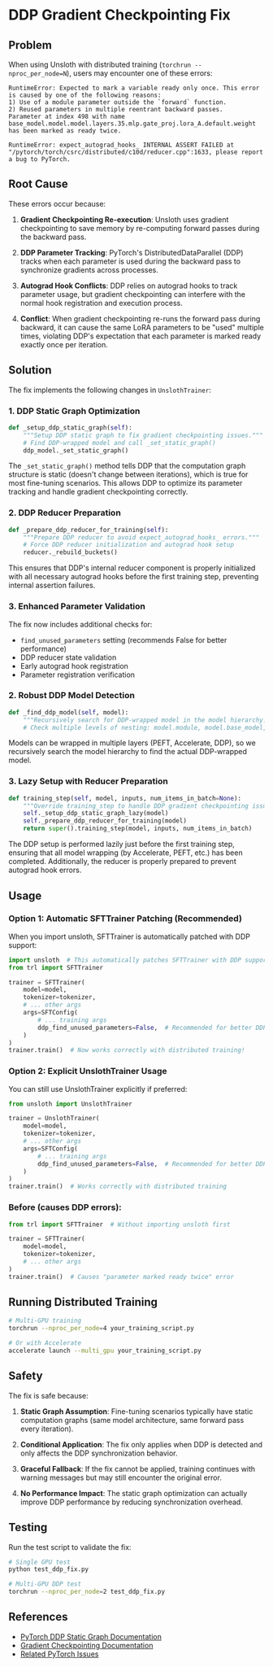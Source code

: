 # DDP Gradient Checkpointing Fix

## Problem

When using Unsloth with distributed training (`torchrun --nproc_per_node=N`), users may encounter one of these errors:

```
RuntimeError: Expected to mark a variable ready only once. This error is caused by one of the following reasons: 
1) Use of a module parameter outside the `forward` function. 
2) Reused parameters in multiple reentrant backward passes.
Parameter at index 498 with name base_model.model.model.layers.35.mlp.gate_proj.lora_A.default.weight has been marked as ready twice.
```

```
RuntimeError: expect_autograd_hooks_ INTERNAL ASSERT FAILED at "/pytorch/torch/csrc/distributed/c10d/reducer.cpp":1633, please report a bug to PyTorch.
```

## Root Cause

These errors occur because:

1. **Gradient Checkpointing Re-execution**: Unsloth uses gradient checkpointing to save memory by re-computing forward passes during the backward pass.

2. **DDP Parameter Tracking**: PyTorch's DistributedDataParallel (DDP) tracks when each parameter is used during the backward pass to synchronize gradients across processes.

3. **Autograd Hook Conflicts**: DDP relies on autograd hooks to track parameter usage, but gradient checkpointing can interfere with the normal hook registration and execution process.

4. **Conflict**: When gradient checkpointing re-runs the forward pass during backward, it can cause the same LoRA parameters to be "used" multiple times, violating DDP's expectation that each parameter is marked ready exactly once per iteration.

## Solution

The fix implements the following changes in `UnslothTrainer`:

### 1. DDP Static Graph Optimization

```python
def _setup_ddp_static_graph(self):
    """Setup DDP static graph to fix gradient checkpointing issues."""
    # Find DDP-wrapped model and call _set_static_graph()
    ddp_model._set_static_graph()
```

The `_set_static_graph()` method tells DDP that the computation graph structure is static (doesn't change between iterations), which is true for most fine-tuning scenarios. This allows DDP to optimize its parameter tracking and handle gradient checkpointing correctly.

### 2. DDP Reducer Preparation

```python
def _prepare_ddp_reducer_for_training(self):
    """Prepare DDP reducer to avoid expect_autograd_hooks_ errors."""
    # Force DDP reducer initialization and autograd hook setup
    reducer._rebuild_buckets()
```

This ensures that DDP's internal reducer component is properly initialized with all necessary autograd hooks before the first training step, preventing internal assertion failures.

### 3. Enhanced Parameter Validation

The fix now includes additional checks for:
- `find_unused_parameters` setting (recommends False for better performance)
- DDP reducer state validation
- Early autograd hook registration
- Parameter registration verification

### 2. Robust DDP Model Detection

```python
def _find_ddp_model(self, model):
    """Recursively search for DDP-wrapped model in the model hierarchy."""
    # Check multiple levels of nesting: model.module, model.base_model, etc.
```

Models can be wrapped in multiple layers (PEFT, Accelerate, DDP), so we recursively search the model hierarchy to find the actual DDP-wrapped model.

### 3. Lazy Setup with Reducer Preparation

```python
def training_step(self, model, inputs, num_items_in_batch=None):
    """Override training_step to handle DDP gradient checkpointing issues."""
    self._setup_ddp_static_graph_lazy(model)
    self._prepare_ddp_reducer_for_training(model)
    return super().training_step(model, inputs, num_items_in_batch)
```

The DDP setup is performed lazily just before the first training step, ensuring that all model wrapping (by Accelerate, PEFT, etc.) has been completed. Additionally, the reducer is properly prepared to prevent autograd hook errors.

## Usage

### Option 1: Automatic SFTTrainer Patching (Recommended)

When you import unsloth, SFTTrainer is automatically patched with DDP support:

```python
import unsloth  # This automatically patches SFTTrainer with DDP support
from trl import SFTTrainer

trainer = SFTTrainer(
    model=model,
    tokenizer=tokenizer,
    # ... other args
    args=SFTConfig(
        # ... training args
        ddp_find_unused_parameters=False,  # Recommended for better DDP performance
    )
)
trainer.train()  # Now works correctly with distributed training!
```

### Option 2: Explicit UnslothTrainer Usage

You can still use UnslothTrainer explicitly if preferred:

```python
from unsloth import UnslothTrainer

trainer = UnslothTrainer(
    model=model,
    tokenizer=tokenizer,
    # ... other args
    args=SFTConfig(
        # ... training args
        ddp_find_unused_parameters=False,  # Recommended for better DDP performance
    )
)
trainer.train()  # Works correctly with distributed training
```

### Before (causes DDP errors):

```python
from trl import SFTTrainer  # Without importing unsloth first

trainer = SFTTrainer(
    model=model,
    tokenizer=tokenizer,
    # ... other args
)
trainer.train()  # Causes "parameter marked ready twice" error
```

## Running Distributed Training

```bash
# Multi-GPU training
torchrun --nproc_per_node=4 your_training_script.py

# Or with Accelerate
accelerate launch --multi_gpu your_training_script.py
```

## Safety

The fix is safe because:

1. **Static Graph Assumption**: Fine-tuning scenarios typically have static computation graphs (same model architecture, same forward pass every iteration).

2. **Conditional Application**: The fix only applies when DDP is detected and only affects the DDP synchronization behavior.

3. **Graceful Fallback**: If the fix cannot be applied, training continues with warning messages but may still encounter the original error.

4. **No Performance Impact**: The static graph optimization can actually improve DDP performance by reducing synchronization overhead.

## Testing

Run the test script to validate the fix:

```bash
# Single GPU test
python test_ddp_fix.py

# Multi-GPU DDP test  
torchrun --nproc_per_node=2 test_ddp_fix.py
```

## References

- [PyTorch DDP Static Graph Documentation](https://pytorch.org/docs/stable/generated/torch.nn.parallel.DistributedDataParallel.html#torch.nn.parallel.DistributedDataParallel._set_static_graph)
- [Gradient Checkpointing Documentation](https://pytorch.org/docs/stable/checkpoint.html)
- [Related PyTorch Issues](https://github.com/pytorch/pytorch/issues/62719)